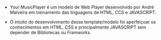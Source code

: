 - Your MusicPlayer é um modelo de Web Player desenvolvido por André Malveira em treinamento das linguagens de HTML, CCS e JAVASCRIPT. 

- O intuito do desenvolvimento desse template/modelo foi aperfeiçoar os conhecimentos em HTML, CSS e principalmente JAVASCRIPT sem depender de Bibliotecas ou Framworks.
